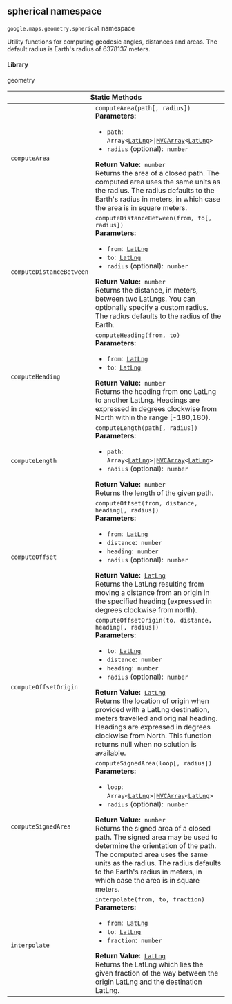 <h2 id="spherical"> spherical namespace </h2><p>
<code><span itemprop="path">google.maps.geometry</span>.<span itemprop="name">spherical</span></code>
namespace
</p><p>Utility functions for computing geodesic angles, distances and areas. The default radius is Earth's radius of 6378137 meters.</p><h4>Library</h4><p>geometry</p><div class="devsite-table-wrapper"><table class="methods responsive" summary="namespace spherical - Static Methods">
<thead>
<tr><th colspan="2">Static Methods</th>
</tr></thead>
<tbody>
<tr id="spherical.computeArea">
<td><code><span>computeArea</span></code></td>
<td><div><code>computeArea(path[, radius])</code></div>
<div class="desc"><strong>Parameters:</strong>&nbsp; <ul>
<li><code>path</code>:&nbsp; <code>Array&lt;<a href="https://github.com/amenadiel/google-maps-documentation/blob/master/docs/LatLng.md">LatLng</a>&gt;|<a href="https://github.com/amenadiel/google-maps-documentation/blob/master/docs/MVCArray.md">MVCArray</a>&lt;<a href="https://github.com/amenadiel/google-maps-documentation/blob/master/docs/LatLng.md">LatLng</a>&gt;</code></li>
<li><code>radius</code> (optional):&nbsp; <code>number</code></li>
</ul></div>
<div class="desc"><strong>Return Value:</strong>&nbsp; <code>number</code></div>
<div class="desc">Returns the area of a closed path. The computed area uses the same units as the radius. The radius defaults to the Earth's radius in meters, in which case the area is in square meters.</div></td>
</tr>
<tr id="spherical.computeDistanceBetween">
<td><code><span>computeDistanceBetween</span></code></td>
<td><div><code>computeDistanceBetween(from, to[, radius])</code></div>
<div class="desc"><strong>Parameters:</strong>&nbsp; <ul>
<li><code>from</code>:&nbsp; <code><a href="https://github.com/amenadiel/google-maps-documentation/blob/master/docs/LatLng.md">LatLng</a></code></li>
<li><code>to</code>:&nbsp; <code><a href="https://github.com/amenadiel/google-maps-documentation/blob/master/docs/LatLng.md">LatLng</a></code></li>
<li><code>radius</code> (optional):&nbsp; <code>number</code></li>
</ul></div>
<div class="desc"><strong>Return Value:</strong>&nbsp; <code>number</code></div>
<div class="desc">Returns the distance, in meters, between two LatLngs. You can optionally specify a custom radius. The radius defaults to the radius of the Earth.</div></td>
</tr>
<tr id="spherical.computeHeading">
<td><code><span>computeHeading</span></code></td>
<td><div><code>computeHeading(from, to)</code></div>
<div class="desc"><strong>Parameters:</strong>&nbsp; <ul>
<li><code>from</code>:&nbsp; <code><a href="https://github.com/amenadiel/google-maps-documentation/blob/master/docs/LatLng.md">LatLng</a></code></li>
<li><code>to</code>:&nbsp; <code><a href="https://github.com/amenadiel/google-maps-documentation/blob/master/docs/LatLng.md">LatLng</a></code></li>
</ul></div>
<div class="desc"><strong>Return Value:</strong>&nbsp; <code>number</code></div>
<div class="desc">Returns the heading from one LatLng to another LatLng. Headings are expressed in degrees clockwise from North within the range [-180,180).</div></td>
</tr>
<tr id="spherical.computeLength">
<td><code><span>computeLength</span></code></td>
<td><div><code>computeLength(path[, radius])</code></div>
<div class="desc"><strong>Parameters:</strong>&nbsp; <ul>
<li><code>path</code>:&nbsp; <code>Array&lt;<a href="https://github.com/amenadiel/google-maps-documentation/blob/master/docs/LatLng.md">LatLng</a>&gt;|<a href="https://github.com/amenadiel/google-maps-documentation/blob/master/docs/MVCArray.md">MVCArray</a>&lt;<a href="https://github.com/amenadiel/google-maps-documentation/blob/master/docs/LatLng.md">LatLng</a>&gt;</code></li>
<li><code>radius</code> (optional):&nbsp; <code>number</code></li>
</ul></div>
<div class="desc"><strong>Return Value:</strong>&nbsp; <code>number</code></div>
<div class="desc">Returns the length of the given path.</div></td>
</tr>
<tr id="spherical.computeOffset">
<td><code><span>computeOffset</span></code></td>
<td><div><code>computeOffset(from, distance, heading[, radius])</code></div>
<div class="desc"><strong>Parameters:</strong>&nbsp; <ul>
<li><code>from</code>:&nbsp; <code><a href="https://github.com/amenadiel/google-maps-documentation/blob/master/docs/LatLng.md">LatLng</a></code></li>
<li><code>distance</code>:&nbsp; <code>number</code></li>
<li><code>heading</code>:&nbsp; <code>number</code></li>
<li><code>radius</code> (optional):&nbsp; <code>number</code></li>
</ul></div>
<div class="desc"><strong>Return Value:</strong>&nbsp; <code><a href="https://github.com/amenadiel/google-maps-documentation/blob/master/docs/LatLng.md">LatLng</a></code></div>
<div class="desc">Returns the LatLng resulting from moving a distance from an origin in the specified heading (expressed in degrees clockwise from north).</div></td>
</tr>
<tr id="spherical.computeOffsetOrigin">
<td><code><span>computeOffsetOrigin</span></code></td>
<td><div><code>computeOffsetOrigin(to, distance, heading[, radius])</code></div>
<div class="desc"><strong>Parameters:</strong>&nbsp; <ul>
<li><code>to</code>:&nbsp; <code><a href="https://github.com/amenadiel/google-maps-documentation/blob/master/docs/LatLng.md">LatLng</a></code></li>
<li><code>distance</code>:&nbsp; <code>number</code></li>
<li><code>heading</code>:&nbsp; <code>number</code></li>
<li><code>radius</code> (optional):&nbsp; <code>number</code></li>
</ul></div>
<div class="desc"><strong>Return Value:</strong>&nbsp; <code><a href="https://github.com/amenadiel/google-maps-documentation/blob/master/docs/LatLng.md">LatLng</a></code></div>
<div class="desc">Returns the location of origin when provided with a LatLng destination, meters travelled and original heading. Headings are expressed in degrees clockwise from North. This function returns null when no solution is available.</div></td>
</tr>
<tr id="spherical.computeSignedArea">
<td><code><span>computeSignedArea</span></code></td>
<td><div><code>computeSignedArea(loop[, radius])</code></div>
<div class="desc"><strong>Parameters:</strong>&nbsp; <ul>
<li><code>loop</code>:&nbsp; <code>Array&lt;<a href="https://github.com/amenadiel/google-maps-documentation/blob/master/docs/LatLng.md">LatLng</a>&gt;|<a href="https://github.com/amenadiel/google-maps-documentation/blob/master/docs/MVCArray.md">MVCArray</a>&lt;<a href="https://github.com/amenadiel/google-maps-documentation/blob/master/docs/LatLng.md">LatLng</a>&gt;</code></li>
<li><code>radius</code> (optional):&nbsp; <code>number</code></li>
</ul></div>
<div class="desc"><strong>Return Value:</strong>&nbsp; <code>number</code></div>
<div class="desc">Returns the signed area of a closed path. The signed area may be used to determine the orientation of the path. The computed area uses the same units as the radius. The radius defaults to the Earth's radius in meters, in which case the area is in square meters.</div></td>
</tr>
<tr id="spherical.interpolate">
<td><code><span>interpolate</span></code></td>
<td><div><code>interpolate(from, to, fraction)</code></div>
<div class="desc"><strong>Parameters:</strong>&nbsp; <ul>
<li><code>from</code>:&nbsp; <code><a href="https://github.com/amenadiel/google-maps-documentation/blob/master/docs/LatLng.md">LatLng</a></code></li>
<li><code>to</code>:&nbsp; <code><a href="https://github.com/amenadiel/google-maps-documentation/blob/master/docs/LatLng.md">LatLng</a></code></li>
<li><code>fraction</code>:&nbsp; <code>number</code></li>
</ul></div>
<div class="desc"><strong>Return Value:</strong>&nbsp; <code><a href="https://github.com/amenadiel/google-maps-documentation/blob/master/docs/LatLng.md">LatLng</a></code></div>
<div class="desc">Returns the LatLng which lies the given fraction of the way between the origin LatLng and the destination LatLng.</div></td>
</tr>
</tbody>
</table></div>